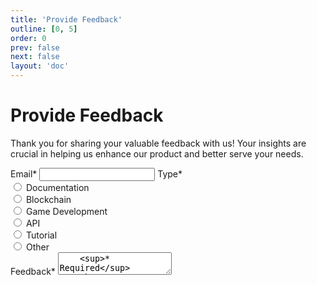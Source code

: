 ```yaml
---
title: 'Provide Feedback'
outline: [0, 5]
order: 0
prev: false
next: false
layout: 'doc'
---
```


# Provide Feedback

Thank you for sharing your valuable feedback with us! Your insights are crucial in helping us enhance our product and better serve your needs.

<form :class="$style.form" id="form" method="POST" action="https://docs.google.com/forms/u/0/d/e/1FAIpQLSdSYFye8Y3HbdQXpdAsP-udMaJ9tJ1wns3n87B2O0uSVapVGw/formResponse" target="hiddenConfirm">
    <label :class="$style.label" for="entry.1231035548">Email*</label>
    <input :class="$style.input" name="entry.1231035548" type="email" required />
    <label :class="$style.label" for="entry.1564755292">Type*</label>
    <div :class="$style.split">
        <input type="radio" name="entry.1564755292" id="entry.1564755292" value="Documentation" />
        <label for="Documentation">Documentation</label>
    </div>
    <div :class="$style.split">
        <input type="radio" name="entry.1564755292" id="entry.1564755292" value="Blockchain" />
        <label for="Blockchain">Blockchain</label>
    </div>
    <div :class="$style.split">
        <input type="radio" name="entry.1564755292" id="entry.1564755292" value="Game Development" />
        <label for="Game Development">Game Development</label>
    </div>
    <div :class="$style.split">
        <input type="radio" name="entry.1564755292" id="entry.1564755292" value="API" />
        <label for="API">API</label>
    </div>
     <div :class="$style.split">
        <input type="radio" name="entry.1564755292" id="entry.1564755292" value="Tutorial" />
        <label for="Tutorial">Tutorial</label>
    </div>
     <div :class="$style.split">
        <input type="radio" name="entry.1564755292" id="entry.1564755292" value="Other" />
        <label for="Other">Other</label>
    </div>
    <label :class="$style.label">Feedback*</label>
    <textarea :class="$style.input" name="entry.289651362" required />
    <sup>* Required</sup>
    <button :class="$style.submit" type="submit">Submit Form</button>
    <sup>Form Provided by Google Forms. <br/><a href="https://forms.gle/hvgdEkaqy9Wzi1Jv6">Use the form directly if you are having issues.</a></sup>
</form>

<style module>
.form {
    display: flex;
    flex-direction: column;
    gap: 12px;
    padding-top: 12px;
}

.split {
    display: flex;
    gap: 12px;
    align-items: center;
}

.input {
    border: 1px solid var(--vp-c-border-color);
    background: rgba(0, 0, 0, 0.2);
    border-radius: 6px;
    padding: 6px;
    padding-left: 12px;
    padding-right: 12px;
}

.option {
    background: var(--vp-c-bg-alt);
}

.submit {
    background: rgba(0, 0, 0, 0.3);
    color: var(--vp-c-brand);
    font-weight: bold;
    border-radius: 6px;
    padding: 6px;
    max-width: 128px;
    margin-top: 12px;
}

.submit:hover {
     background: rgba(0, 0, 0, 0.5);
}
</style>